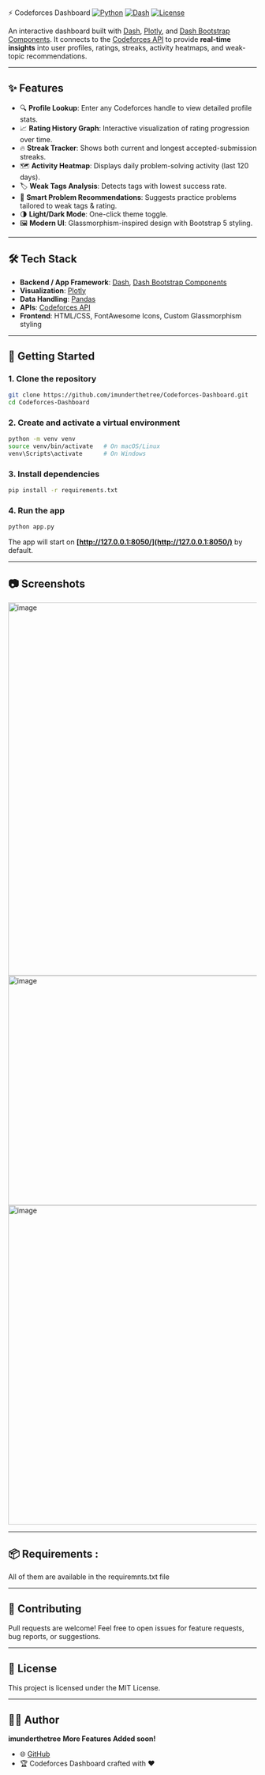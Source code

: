 ⚡ Codeforces Dashboard
[![Python](https://img.shields.io/badge/python-3.8%2B-blue)](https://www.python.org/)
[![Dash](https://img.shields.io/badge/Dash-Framework-brightgreen)](https://dash.plotly.com/)
[![License](https://img.shields.io/badge/license-MIT-orange)](LICENSE)

An interactive dashboard built with [Dash](https://dash.plotly.com/), [Plotly](https://plotly.com/), and [Dash Bootstrap Components](https://dash-bootstrap-components.opensource.faculty.ai/).
It connects to the [Codeforces API](https://codeforces.com/api) to provide **real-time insights** into user profiles, ratings, streaks, activity heatmaps, and weak-topic recommendations.

---

## ✨ Features

* 🔍 **Profile Lookup**: Enter any Codeforces handle to view detailed profile stats.
* 📈 **Rating History Graph**: Interactive visualization of rating progression over time.
* 🔥 **Streak Tracker**: Shows both current and longest accepted-submission streaks.
* 🗺 **Activity Heatmap**: Displays daily problem-solving activity (last 120 days).
* 🏷 **Weak Tags Analysis**: Detects tags with lowest success rate.
* 🎯 **Smart Problem Recommendations**: Suggests practice problems tailored to weak tags & rating.
* 🌗 **Light/Dark Mode**: One-click theme toggle.
* 🖼 **Modern UI**: Glassmorphism-inspired design with Bootstrap 5 styling.

---

## 🛠 Tech Stack

* **Backend / App Framework**: [Dash](https://dash.plotly.com/), [Dash Bootstrap Components](https://dash-bootstrap-components.opensource.faculty.ai/)
* **Visualization**: [Plotly](https://plotly.com/python/)
* **Data Handling**: [Pandas](https://pandas.pydata.org/)
* **APIs**: [Codeforces API](https://codeforces.com/api)
* **Frontend**: HTML/CSS, FontAwesome Icons, Custom Glassmorphism styling

---

## 🚀 Getting Started

### 1. Clone the repository

```bash
git clone https://github.com/imunderthetree/Codeforces-Dashboard.git
cd Codeforces-Dashboard
```

### 2. Create and activate a virtual environment

```bash
python -m venv venv
source venv/bin/activate   # On macOS/Linux
venv\Scripts\activate      # On Windows
```

### 3. Install dependencies

```bash
pip install -r requirements.txt
```

### 4. Run the app

```bash
python app.py
```

The app will start on **[http://127.0.0.1:8050/](http://127.0.0.1:8050/)** by default.

---

## 📷 Screenshots

<img width="1280" height="756" alt="image" src="https://github.com/user-attachments/assets/795e6a92-6bd4-46fe-9cb8-874f9863510b" />
<img width="665" height="465" alt="image" src="https://github.com/user-attachments/assets/0ae72928-16ff-4d9a-a82d-487ab94cdaf0" />
<img width="1292" height="647" alt="image" src="https://github.com/user-attachments/assets/c3782030-8e7e-450e-928a-c09aa7416011" />




---

## 📦 Requirements :
All of them are available in the requiremnts.txt file

---

## 🤝 Contributing

Pull requests are welcome! Feel free to open issues for feature requests, bug reports, or suggestions.

---

## 📜 License

This project is licensed under the MIT License.

---

## 👨‍💻 Author

**imunderthetree**
**More Features Added soon!**

* 🌐 [GitHub](https://github.com/imunderthetree)
* 🏆 Codeforces Dashboard crafted with ❤️
